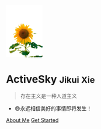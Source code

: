 <!-- _coverpage.md -->

<img src="images/avatar.png" width="100px"/>


# ActiveSky <small>Jikui Xie</small>

> 存在主义是一种人道主义

- 😄永远相信美好的事情即将发生！

[About Me](https://github.com/activesky)
[Get Started](README.md)

